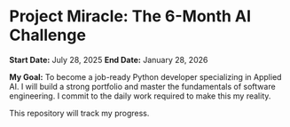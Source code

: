 

# Project Miracle: The 6-Month AI Challenge

**Start Date:** July 28, 2025
**End Date:** January 28, 2026

**My Goal:** To become a job-ready Python developer specializing in Applied AI. I will build a strong portfolio and master the fundamentals of software engineering. I commit to the daily work required to make this my reality.

This repository will track my progress.
